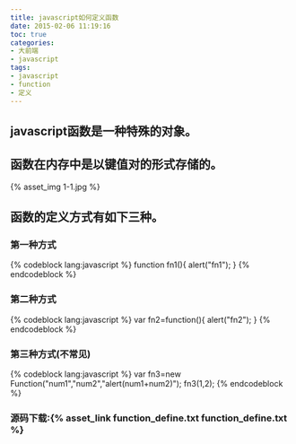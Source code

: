 ```yaml
---
title: javascript如何定义函数
date: 2015-02-06 11:19:16
toc: true
categories:
- 大前端
- javascript
tags:
- javascript
- function
- 定义
---
```

## javascript函数是一种特殊的对象。

## 函数在内存中是以键值对的形式存储的。

{% asset_img 1-1.jpg %}

<!-- more -->

## 函数的定义方式有如下三种。

### 第一种方式

{% codeblock lang:javascript %}
function fn1(){
		alert("fn1");
	}
{% endcodeblock %}

### 第二种方式

{% codeblock lang:javascript %}
var fn2=function(){
	alert("fn2");
}
{% endcodeblock %}

### 第三种方式(不常见)

{% codeblock lang:javascript %}
var fn3=new Function("num1","num2","alert(num1+num2)");
fn3(1,2);
{% endcodeblock %}

### 源码下载:{% asset_link function_define.txt function_define.txt %}
